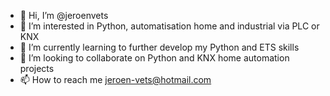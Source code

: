 - 👋 Hi, I’m @jeroenvets
- 👀 I’m interested in Python, automatisation home and industrial via PLC or KNX
- 🌱 I’m currently learning to further develop my Python and ETS skills
- 💞️ I’m looking to collaborate on Python and KNX home automation projects
- 📫 How to reach me jeroen-vets@hotmail.com

<!---
jeroenvets/jeroenvets is a ✨ special ✨ repository because its `README.md` (this file) appears on your GitHub profile.
You can click the Preview link to take a look at your changes.
--->
